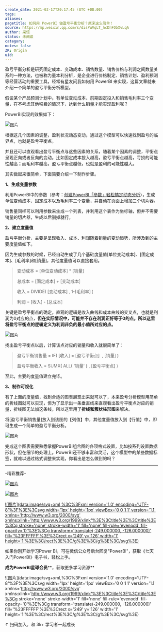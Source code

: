 ```yaml
---
create_date: 2021-02-17T20:17:45 (UTC +08:00)
tags:
aliases:
pagetitle: 如何用 PowerBI 做盈亏平衡分析？原来这么简单！
source: https://mp.weixin.qq.com/s/disPuVqLT_hcDhFObXvLqA
author: 采悟
status: 未阅读
category:
notes: false
ZK: Origin
uid:
---
```


盈亏平衡分析是研究固定成本、变动成本、销售数量、销售价格与利润之间数量关系的一种方法，也被称为量本利分析，是企业进行价格制定、销售计划、盈利预测等经营活动的重要工具，经常有星友问我如何用 PowerBI 来实现，这篇文章就来介绍一个简单的盈亏平衡分析模型。

假设某个产品预测计划中，有单位变动成本、前期固定投入和销售毛利率三个变量，在不考虑其他税费的情况下，达到什么销量才能实现盈利呢？  

PowerBI实现的效果如下：

![图片](https://mmbiz.qpic.cn/mmbiz_gif/aHEbZtANQJNysmaegt4ibdQN5ql5predfiaibTJRVlYCsZlZhlKoZ45Od53z8dic48VNZ48L3MjpjabBc0rRwgIc3Q/640?wx_fmt=gif&wxfrom=5&wx_lazy=1)

根据这几个因素的调整，盈利状况动态变动，通过这个模型可以快速找到盈亏的临界点，也就是盈亏平衡点。

并且还可以直观看出盈亏平衡点与这些因素的关系，随着某个因素的调整，平衡点呈现正向或者反向的变动，比如固定成本投入越高，盈亏平衡点越高，亏损的可能性越高；而毛利率越高，盈亏平衡点越低，也就是盈利的可能性越大。  

其实做起来很简单，下面简要介绍一下制作步骤。

**1、生成变量参数**

利用PowerBI中的参数（参考：[创建PowerBI「参数」轻松搞定动态分析](http://mp.weixin.qq.com/s?__biz=MzA4MzQwMjY4MA==&mid=2484067672&idx=1&sn=1a141b81b4e20f83cabf410164f55974&chksm=8e0c778fb97bfe9904d988eb9972b26436c260e575d008d1414076b86df997fee74dc559ec73&scene=21#wechat_redirect)），生成单位变动成本、固定成本以及毛利率三个变量，并自动在页面上增加三个切片器。  

销售量同样可以利用参数来生成一个列表，并利用这个表作为坐标轴，但并不需要销量的切片器，生成以后删掉就行。

**2、建立度量值**

盈亏平衡分析，主要是呈现收入、成本、利润随着销量的变动趋势，所涉及到的主要度量值如下。  

因为生成参数的时候，已经自动生成了几个基础度量值\[单位变动成本\]、\[固定成本\]、\[毛利率\]和\[销量\]，其他度量值可以直接套用。  

> 变动成本 = \[单位变动成本\] \* \[销量\]
> 
> 总成本 = \[固定成本\] + \[变动成本\]
> 
> 收入 = DIVIDE( \[变动成本\] , 1-\[毛利率\] )
> 
> 利润 = \[收入\] - \[总成本\]

关键是盈亏平衡点的确定，直观的逻辑是收入曲线和成本曲线的交叉点，也就是利润为0对应的点，**但在实际情况中，可能并不存在利润正好等于0的点，所以这里将盈亏平衡点的逻辑定义为利润非负的最小值所对应的点。**  

![图片](https://mmbiz.qpic.cn/mmbiz_png/aHEbZtANQJMzJ7iaOplcBL1b0aMdtB9YV1TYp3DneHJY7TaMcnTvS5LChWFsKd0UIPWkp2nxPts6OoDLIdu8icfA/640?wx_fmt=png&wxfrom=5&wx_lazy=1&wx_co=1)

找出盈亏平衡点以后，计算该点对应的销量和收入就很简单了：  

> 盈亏平衡销售量 \= IF( \[收入\] = \[盈亏平衡点\]  , \[销量\] )
> 
> 盈亏平衡收入 \= SUMX( ALL( '销量' ) , \[盈亏平衡点\] )

至此，主要的度量值建立完毕。

**3、制作可视化**

有了上面的度量值，找到合适的图表展现出来就可以了，本来盈亏分析模型用简单的折线图就可以实现，但为了显示出一条垂直线来直观看出盈亏平衡点对应的销量，折线图无法加这条线，所以这里用了**折线和簇状柱形图**来解决。

将\[盈亏平衡销售量\]放入到该图的【列值】中，其他度量值放入到【行值】中，即可生成一个简单的盈亏平衡分析。

![图片](https://mmbiz.qpic.cn/mmbiz_png/aHEbZtANQJMzJ7iaOplcBL1b0aMdtB9YVCib7P06s4QjWEztpAn8KegJF4rB3SW5iawMZkYaLgtcPdtg000QPWRIw/640?wx_fmt=png&wxfrom=5&wx_lazy=1&wx_co=1)

完成这个图表需要熟悉掌握PowerBI组合图的各项格式设置，比如按系列设置数据形状，但在细节的处理上，PowerBI还不够丰富和灵活，这个模型中的某些数据标签，就难以通过格式调整来实现，你看出是怎么做到的吗？

___

\-精彩推荐-

[![图片](https://mmbiz.qpic.cn/mmbiz_jpg/aHEbZtANQJOojexubCy39PJZJic24XlI9IC8Fhx57SVYiciave3T7sAxeLXXZgrAzhAsUHXC3dxpU1fp72ChD8ibfw/640?wx_fmt=jpeg&wxfrom=5&wx_lazy=1&wx_co=1)](http://mp.weixin.qq.com/s?__biz=MzA4MzQwMjY4MA==&mid=2484074255&idx=1&sn=0c183ee84fd7fcc4e9dfb6baf39580c0&chksm=8e0c5dd8b97bd4ce1a617be83fe88938a0ba49668102ca3d10794c0e530f38c2950df75cf2ee&scene=21#wechat_redirect)

[![图片](https://mmbiz.qpic.cn/mmbiz_jpg/aHEbZtANQJP8Cvmfx7v8oUqdoQaMmuDAG2GibhzIydz7aGIyMr9drbJx6vevzfXib5D6NFtuR4Qu3TVQibQRqrVWg/640?wx_fmt=jpeg&wxfrom=5&wx_lazy=1&wx_co=1)](http://mp.weixin.qq.com/s?__biz=MzA4MzQwMjY4MA==&mid=2484072121&idx=1&sn=4b6b96811e263c4079f606cfab14976f&chksm=8e0c446eb97bcd7876ffa2d5bb5feae5c175353d1e957b72ae3732ad67c89a6f9f42c61af833&scene=21#wechat_redirect)

[![图片](data:image/svg+xml,%3C%3Fxml version='1.0' encoding='UTF-8'%3F%3E%3Csvg width='1px' height='1px' viewBox='0 0 1 1' version='1.1' xmlns='http://www.w3.org/2000/svg' xmlns:xlink='http://www.w3.org/1999/xlink'%3E%3Ctitle%3E%3C/title%3E%3Cg stroke='none' stroke-width='1' fill='none' fill-rule='evenodd' fill-opacity='0'%3E%3Cg transform='translate(-249.000000, -126.000000)' fill='%23FFFFFF'%3E%3Crect x='249' y='126' width='1' height='1'%3E%3C/rect%3E%3C/g%3E%3C/g%3E%3C/svg%3E)](http://mp.weixin.qq.com/s?__biz=MzA4MzQwMjY4MA==&mid=2484071399&idx=1&sn=44b4ba20c1cbe657f77b6c8d144b2b30&chksm=8e0c4130b97bc826d87746723f940404ce82ac9ebb38572bbfb1a89d7a48aaa750dffd92a28d&scene=21#wechat_redirect)

如果你刚开始学习Power BI，可在微信公众号后台回复"PowerBI"，获取《七天入门PowerBI》电子书，轻松上手。

**成为PowerBI星球会员****，获取更多学习资源**

![图片](data:image/svg+xml,%3C%3Fxml version='1.0' encoding='UTF-8'%3F%3E%3Csvg width='1px' height='1px' viewBox='0 0 1 1' version='1.1' xmlns='http://www.w3.org/2000/svg' xmlns:xlink='http://www.w3.org/1999/xlink'%3E%3Ctitle%3E%3C/title%3E%3Cg stroke='none' stroke-width='1' fill='none' fill-rule='evenodd' fill-opacity='0'%3E%3Cg transform='translate(-249.000000, -126.000000)' fill='%23FFFFFF'%3E%3Crect x='249' y='126' width='1' height='1'%3E%3C/rect%3E%3C/g%3E%3C/g%3E%3C/svg%3E)

↑ 扫码加入，和 3k+ 学习者一起成长
